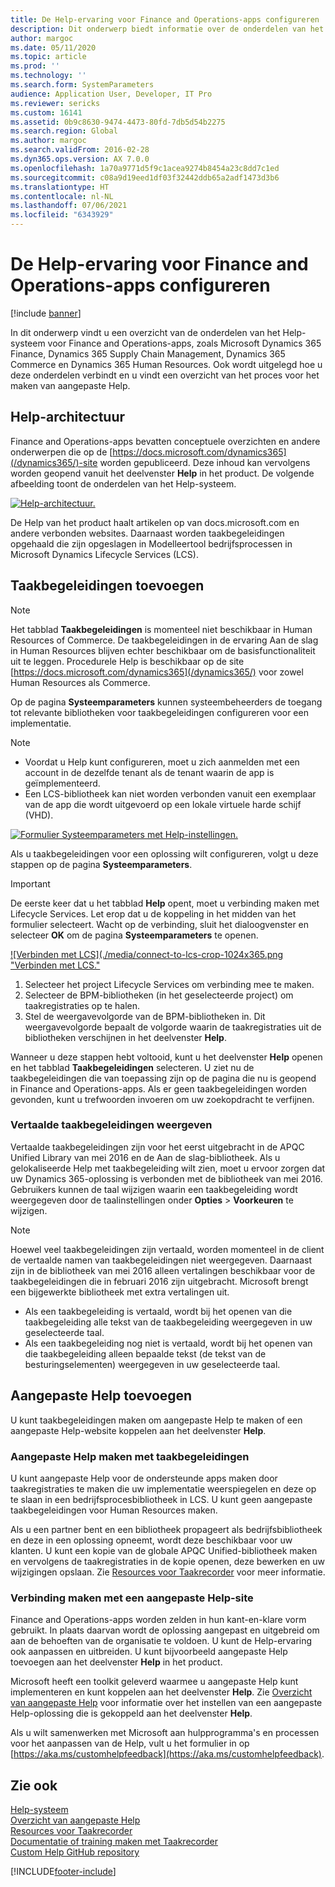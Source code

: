 ```yaml
---
title: De Help-ervaring voor Finance and Operations-apps configureren
description: Dit onderwerp biedt informatie over de onderdelen van het Help-systeem voor sommige Microsoft Dynamics 365-apps.
author: margoc
ms.date: 05/11/2020
ms.topic: article
ms.prod: ''
ms.technology: ''
ms.search.form: SystemParameters
audience: Application User, Developer, IT Pro
ms.reviewer: sericks
ms.custom: 16141
ms.assetid: 0b9c8630-9474-4473-80fd-7db5d54b2275
ms.search.region: Global
ms.author: margoc
ms.search.validFrom: 2016-02-28
ms.dyn365.ops.version: AX 7.0.0
ms.openlocfilehash: 1a70a9771d5f9c1acea9274b8454a23c8dd7c1ed
ms.sourcegitcommit: c08a9d19eed1df03f32442ddb65a2adf1473d3b6
ms.translationtype: HT
ms.contentlocale: nl-NL
ms.lasthandoff: 07/06/2021
ms.locfileid: "6343929"
---
```

# <a name="configure-the-help-experience-for-finance-and-operations-apps"></a>De Help-ervaring voor Finance and Operations-apps configureren

[!include [banner](../includes/banner.md)]

In dit onderwerp vindt u een overzicht van de onderdelen van het Help-systeem voor Finance and Operations-apps, zoals Microsoft Dynamics 365 Finance, Dynamics 365 Supply Chain Management, Dynamics 365 Commerce en Dynamics 365 Human Resources. Ook wordt uitgelegd hoe u deze onderdelen verbindt en u vindt een overzicht van het proces voor het maken van aangepaste Help.

## <a name="help-architecture"></a>Help-architectuur

Finance and Operations-apps bevatten conceptuele overzichten en andere onderwerpen die op de [https://docs.microsoft.com/dynamics365](/dynamics365/)-site worden gepubliceerd. Deze inhoud kan vervolgens worden geopend vanuit het deelvenster **Help** in het product. De volgende afbeelding toont de onderdelen van het Help-systeem.

[![Help-architectuur.](./media/help-architecture.png)](./media/help-architecture.png)

De Help van het product haalt artikelen op van docs.microsoft.com en andere verbonden websites. Daarnaast worden taakbegeleidingen opgehaald die zijn opgeslagen in Modelleertool bedrijfsprocessen in Microsoft Dynamics Lifecycle Services (LCS).

## <a name="adding-task-guides"></a>Taakbegeleidingen toevoegen

> [!NOTE]
> Het tabblad **Taakbegeleidingen** is momenteel niet beschikbaar in Human Resources of Commerce. <!--We are currently working to enable this functionality in a future release.--> De taakbegeleidingen in de ervaring Aan de slag in Human Resources blijven echter beschikbaar om de basisfunctionaliteit uit te leggen. Procedurele Help is beschikbaar op de site [https://docs.microsoft.com/dynamics365](/dynamics365/) voor zowel Human Resources als Commerce.

Op de pagina **Systeemparameters** kunnen systeembeheerders de toegang tot relevante bibliotheken voor taakbegeleidingen configureren voor een implementatie.

> [!NOTE]
> - Voordat u Help kunt configureren, moet u zich aanmelden met een account in de dezelfde tenant als de tenant waarin de app is geïmplementeerd.
> - Een LCS-bibliotheek kan niet worden verbonden vanuit een exemplaar van de app die wordt uitgevoerd op een lokale virtuele harde schijf (VHD).

[![Formulier Systeemparameters met Help-instellingen.](./media/system-parameters_ops-1024x437.png)](./media/system-parameters_ops.png)

Als u taakbegeleidingen voor een oplossing wilt configureren, volgt u deze stappen op de pagina **Systeemparameters**.

> [!IMPORTANT]
> De eerste keer dat u het tabblad **Help** opent, moet u verbinding maken met Lifecycle Services. Let erop dat u de koppeling in het midden van het formulier selecteert. Wacht op de verbinding, sluit het dialoogvenster en selecteer **OK** om de pagina **Systeemparameters** te openen.
>
> [![Verbinden met LCS](./media/connect-to-lcs-crop-1024x365.png "Verbinden met LCS."](./media/connect-to-lcs-crop.png)

1. Selecteer het project Lifecycle Services om verbinding mee te maken.
2. Selecteer de BPM-bibliotheken (in het geselecteerde project) om taakregistraties op te halen.
3. Stel de weergavevolgorde van de BPM-bibliotheken in. Dit weergavevolgorde bepaalt de volgorde waarin de taakregistraties uit de bibliotheken verschijnen in het deelvenster **Help**.

Wanneer u deze stappen hebt voltooid, kunt u het deelvenster **Help** openen en het tabblad **Taakbegeleidingen** selecteren. U ziet nu de taakbegeleidingen die van toepassing zijn op de pagina die nu is geopend in Finance and Operations-apps. Als er geen taakbegeleidingen worden gevonden, kunt u trefwoorden invoeren om uw zoekopdracht te verfijnen.

### <a name="showing-translated-task-guides"></a>Vertaalde taakbegeleidingen weergeven

Vertaalde taakbegeleidingen zijn voor het eerst uitgebracht in de APQC Unified Library van mei 2016 en de Aan de slag-bibliotheek. Als u gelokaliseerde Help met taakbegeleiding wilt zien, moet u ervoor zorgen dat uw Dynamics 365-oplossing is verbonden met de bibliotheek van mei 2016. Gebruikers kunnen de taal wijzigen waarin een taakbegeleiding wordt weergegeven door de taalinstellingen onder **Opties** &gt; **Voorkeuren** te wijzigen.

> [!NOTE]
> Hoewel veel taakbegeleidingen zijn vertaald, worden momenteel in de client de vertaalde namen van taakbegeleidingen niet weergegeven. Daarnaast zijn in de bibliotheek van mei 2016 alleen vertalingen beschikbaar voor de taakbegeleidingen die in februari 2016 zijn uitgebracht. Microsoft brengt een bijgewerkte bibliotheek met extra vertalingen uit.
>
> - Als een taakbegeleiding is vertaald, wordt bij het openen van die taakbegeleiding alle tekst van de taakbegeleiding weergegeven in uw geselecteerde taal.
> - Als een taakbegeleiding nog niet is vertaald, wordt bij het openen van die taakbegeleiding alleen bepaalde tekst (de tekst van de besturingselementen) weergegeven in uw geselecteerde taal.

## <a name="adding-custom-help"></a>Aangepaste Help toevoegen

U kunt taakbegeleidingen maken om aangepaste Help te maken of een aangepaste Help-website koppelen aan het deelvenster **Help**.

### <a name="create-custom-help-by-using-task-guides"></a>Aangepaste Help maken met taakbegeleidingen

U kunt aangepaste Help voor de ondersteunde apps maken door taakregistraties te maken die uw implementatie weerspiegelen en deze op te slaan in een bedrijfsprocesbibliotheek in LCS. U kunt geen aangepaste taakbegeleidingen voor Human Resources maken.

Als u een partner bent en een bibliotheek propageert als bedrijfsbibliotheek en deze in een oplossing opneemt, wordt deze beschikbaar voor uw klanten. U kunt een kopie van de globale APQC Unified-bibliotheek maken en vervolgens de taakregistraties in de kopie openen, deze bewerken en uw wijzigingen opslaan. Zie [Resources voor Taakrecorder](../../dev-itpro/user-interface/task-recorder.md) voor meer informatie.

### <a name="connect-a-custom-help-site"></a>Verbinding maken met een aangepaste Help-site

Finance and Operations-apps worden zelden in hun kant-en-klare vorm gebruikt. In plaats daarvan wordt de oplossing aangepast en uitgebreid om aan de behoeften van de organisatie te voldoen. U kunt de Help-ervaring ook aanpassen en uitbreiden. U kunt bijvoorbeeld aangepaste Help toevoegen aan het deelvenster **Help** in het product.

Microsoft heeft een toolkit geleverd waarmee u aangepaste Help kunt implementeren en kunt koppelen aan het deelvenster **Help**. Zie [Overzicht van aangepaste Help](../../dev-itpro/help/custom-help-overview.md) voor informatie over het instellen van een aangepaste Help-oplossing die is gekoppeld aan het deelvenster **Help**.

Als u wilt samenwerken met Microsoft aan hulpprogramma's en processen voor het aanpassen van de Help, vult u het formulier in op [https://aka.ms/customhelpfeedback](https://aka.ms/customhelpfeedback).

## <a name="see-also"></a>Zie ook

[Help-systeem](help-overview.md)  
[Overzicht van aangepaste Help](../../dev-itpro/help/custom-help-overview.md)  
[Resources voor Taakrecorder](../../dev-itpro/user-interface/task-recorder.md)  
[Documentatie of training maken met Taakrecorder](../../dev-itpro/user-interface/task-recorder-training-docs.md)  
[Custom Help GitHub repository](https://github.com/microsoft/dynamics356f-o-custom-help)  


[!INCLUDE[footer-include](../../../includes/footer-banner.md)]